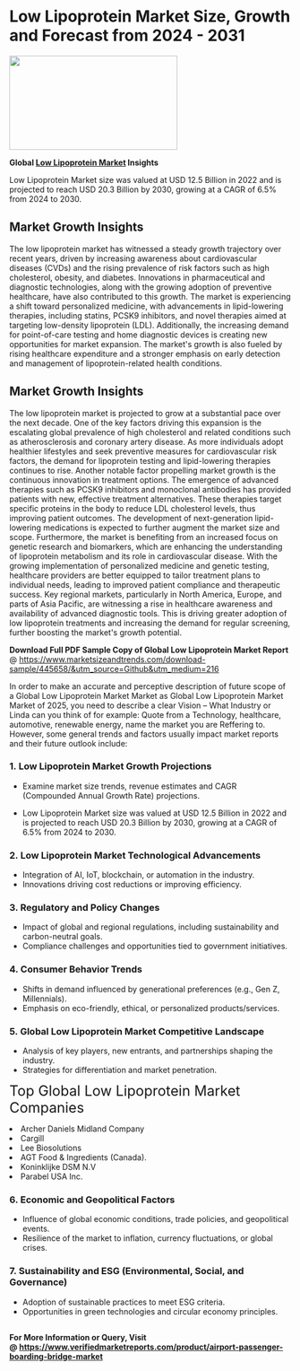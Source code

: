 <H1>Low Lipoprotein Market Size, Growth and Forecast from 2024 - 2031</H1><img class="aligncenter size-medium wp-image-584254" src="https://thirdeyenews.in/wp-content/uploads/2024/09/Global-Market-Research-300x168.jpeg" alt="" width="300" height="168" /><p><strong>Global&nbsp;<a href="https://www.marketsizeandtrends.com/download-sample/445658/&amp;utm_source=Github&utm_medium=216">Low Lipoprotein Market</a> Insights</strong></p><p>Low Lipoprotein Market size was valued at USD 12.5 Billion in 2022 and is projected to reach USD 20.3 Billion by 2030, growing at a CAGR of 6.5% from 2024 to 2030.</p><p><h2>Market Growth Insights</h2> The low lipoprotein market has witnessed a steady growth trajectory over recent years, driven by increasing awareness about cardiovascular diseases (CVDs) and the rising prevalence of risk factors such as high cholesterol, obesity, and diabetes. Innovations in pharmaceutical and diagnostic technologies, along with the growing adoption of preventive healthcare, have also contributed to this growth. The market is experiencing a shift toward personalized medicine, with advancements in lipid-lowering therapies, including statins, PCSK9 inhibitors, and novel therapies aimed at targeting low-density lipoprotein (LDL). Additionally, the increasing demand for point-of-care testing and home diagnostic devices is creating new opportunities for market expansion. The market's growth is also fueled by rising healthcare expenditure and a stronger emphasis on early detection and management of lipoprotein-related health conditions. <h2>Market Growth Insights</h2> The low lipoprotein market is projected to grow at a substantial pace over the next decade. One of the key factors driving this expansion is the escalating global prevalence of high cholesterol and related conditions such as atherosclerosis and coronary artery disease. As more individuals adopt healthier lifestyles and seek preventive measures for cardiovascular risk factors, the demand for lipoprotein testing and lipid-lowering therapies continues to rise. Another notable factor propelling market growth is the continuous innovation in treatment options. The emergence of advanced therapies such as PCSK9 inhibitors and monoclonal antibodies has provided patients with new, effective treatment alternatives. These therapies target specific proteins in the body to reduce LDL cholesterol levels, thus improving patient outcomes. The development of next-generation lipid-lowering medications is expected to further augment the market size and scope. Furthermore, the market is benefiting from an increased focus on genetic research and biomarkers, which are enhancing the understanding of lipoprotein metabolism and its role in cardiovascular disease. With the growing implementation of personalized medicine and genetic testing, healthcare providers are better equipped to tailor treatment plans to individual needs, leading to improved patient compliance and therapeutic success. Key regional markets, particularly in North America, Europe, and parts of Asia Pacific, are witnessing a rise in healthcare awareness and availability of advanced diagnostic tools. This is driving greater adoption of low lipoprotein treatments and increasing the demand for regular screening, further boosting the market's growth potential. </p><p><span class=""><strong>Download Full PDF Sample Copy of Global Low Lipoprotein Market Report</strong> @ <a href="https://www.marketsizeandtrends.com/download-sample/445658/&amp;utm_source=Github&utm_medium=216" target="_blank">https://www.marketsizeandtrends.com/download-sample/445658/&amp;utm_source=Github&utm_medium=216</a></span></p><p>In order to make an accurate and perceptive description of future scope of a Global&nbsp;Low Lipoprotein Market Market as Global&nbsp;Low Lipoprotein Market Market of 2025, you need to describe a clear Vision &ndash; What Industry or Linda can you think of for example: Quote from a Technology, healthcare, automotive, renewable energy, name the market you are Reffering to. However, some general trends and factors usually impact market reports and their future outlook include:</p><h3>1.&nbsp;<strong>Low Lipoprotein Market Growth Projections</strong></h3><ul><li>Examine market size trends, revenue estimates and CAGR (Compounded Annual Growth Rate) projections.</li><li><p>Low Lipoprotein Market size was valued at USD 12.5 Billion in 2022 and is projected to reach USD 20.3 Billion by 2030, growing at a CAGR of 6.5% from 2024 to 2030.</p></li></ul><h3>2.&nbsp;<strong>Low Lipoprotein Market Technological Advancements</strong></h3><ul><li>Integration of AI, IoT, blockchain, or automation in the industry.</li><li>Innovations driving cost reductions or improving efficiency.</li></ul><h3>3.&nbsp;<strong>Regulatory and Policy Changes</strong></h3><ul><li>Impact of global and regional regulations, including sustainability and carbon-neutral goals.</li><li>Compliance challenges and opportunities tied to government initiatives.</li></ul><h3>4.&nbsp;<strong>Consumer Behavior Trends</strong></h3><ul><li>Shifts in demand influenced by generational preferences (e.g., Gen Z, Millennials).</li><li>Emphasis on eco-friendly, ethical, or personalized products/services.</li></ul><h3>5.&nbsp;<strong>Global Low Lipoprotein Market Competitive Landscape</strong></h3><ul><li>Analysis of key players, new entrants, and partnerships shaping the industry.</li><li>Strategies for differentiation and market penetration.</li></ul><p data-pm-slice="1 1 []"><span style="color: inherit; font-family: inherit; font-size: 25px;">Top Global Low Lipoprotein Market Companies</span></p><div class="" data-test-id=""><p><li>Archer Daniels Midland Company</li><li> Cargill</li><li> Lee Biosolutions</li><li> AGT Food & Ingredients (Canada).</li><li> Koninklijke DSM N.V</li><li> Parabel USA Inc.</li></p></div><h3>6.&nbsp;<strong>Economic and Geopolitical Factors</strong></h3><ul><li>Influence of global economic conditions, trade policies, and geopolitical events.</li><li>Resilience of the market to inflation, currency fluctuations, or global crises.</li></ul><h3>7.&nbsp;<strong>Sustainability and ESG (Environmental, Social, and Governance)</strong></h3><ul><li>Adoption of sustainable practices to meet ESG criteria.</li><li>Opportunities in green technologies and circular economy principles.</li></ul><h2><strong style="font-size: 14px;">For More Information or Query, Visit @&nbsp;</strong><a style="background-color: #ffffff; font-size: 14px;" href="https://www.marketsizeandtrends.com/report/low-lipoprotein-market/" target="_blank">https://www.verifiedmarketreports.com/product/airport-passenger-boarding-bridge-market</a></h2>
